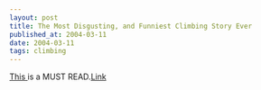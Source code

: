 ```yaml
---
layout: post
title: The Most Disgusting, and Funniest Climbing Story Ever
published_at: 2004-03-11
date: 2004-03-11
tags: climbing
---
```


[This ](http://www.rockclimbing.com/forums/viewtopic.php?p=664319#664319) is a MUST READ.[Link](http://www.rockclimbing.com/forums/viewtopic.php?p=664319#664319)  